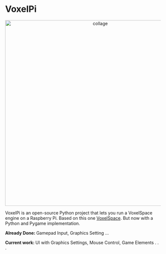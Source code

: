 # VoxelPi

<p align="center">
  <img src="/Media/voxelpi.gif" width="600" alt="collage">
</p>


VoxelPi is an open-source Python project that lets you run a VoxelSpace engine on a Raspberry Pi. Based on this one [VoxelSpace](https://github.com/s-macke/VoxelSpace). But now with a Python and Pygame implementation.

<b>Already Done: </b> Gamepad Input, Graphics Setting ...

<b>Current work: </b> UI with Graphics Settings, Mouse Control, Game Elements . . . 
